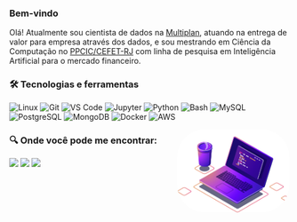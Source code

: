 ### Bem-vindo

Olá! Atualmente sou cientista de dados na [Multiplan](https://www.multiplan.com.br/), atuando na entrega de valor para empresa através dos dados, e sou mestrando em Ciência da Computação no [PPCIC/CEFET-RJ](https://eic.cefet-rj.br/ppcic/) com linha de pesquisa em Inteligência Artificial para o mercado financeiro. 


### 🛠 Tecnologias e ferramentas
![Linux](https://img.shields.io/badge/OS-Linux-informational?style=flat&logo=linux&logoColor=white&color=2bbc8a)
![Git](https://img.shields.io/badge/Vesioning-git-informational?style=flat&logo=Git&logoColor=white&color=2bbc8a)
![VS Code](https://img.shields.io/badge/IDE-Visual_Studio_Code-informational?style=flat&logo=visual-studio-code&logoColor=white&color=2bbc8a)
![Jupyter](https://img.shields.io/badge/IDE-Jupyter-informational?style=flat&logo=jupyter&logoColor=white&color=2bbc8a)
![Python](https://img.shields.io/badge/Code-Python-informational?style=flat&logo=python&logoColor=white&color=2bbc8a)
![Bash](https://img.shields.io/badge/Shell-Bash-informational?style=flat&logo=gnu-bash&logoColor=white&color=2bbc8a)
![MySQL](https://img.shields.io/badge/Tools-My_SQL-informational?style=flat&logo=mysql&logoColor=white&color=2bbc8a)
![PostgreSQL](https://img.shields.io/badge/Tools-PostgreSQL-informational?style=flat&logo=postgresql&logoColor=white&color=2bbc8a)
![MongoDB](https://img.shields.io/badge/Tools-MongoDB-informational?style=flat&logo=mongodb&logoColor=white&color=2bbc8a)
![Docker](https://img.shields.io/badge/Tools-Docker-informational?style=flat&logo=docker&logoColor=white&color=2bbc8a)
![AWS](https://img.shields.io/badge/Cloud-AWS-informational?style=flat&logo=amazon-aws&logoColor=white&color=2bbc8a)



<img align="right" alt="Ilustração do computador" height="150" style="border-radius:50px;" 
  src="https://raw.githubusercontent.com/fhfraga/fhfraga/master/imagens/computer-illustration.png">

### 🔍 Onde você pode me encontrar:

<p align="center">
<div style="display: inline_block"> 
  <a href="https://www.linkedin.com/in/fhfraga/" target="_blank"><img src="https://img.shields.io/badge/-LinkedIn-%230077B5?style=for-the-badge&logo=linkedin&logoColor=white" target="_blank"></a> 
  <a href="https://fhfraga.github.io/" target="_blank"><img src="https://img.shields.io/badge/portfolio-000000?style=for-the-badge&logo=About.me&logoColor=white" target="_blank"></a> 
  <a href = "mailto:f.henrique.fraga@gmail.com"><img src="https://img.shields.io/badge/Gmail-D14836?style=for-the-badge&logo=gmail&logoColor=white" target="_blank"></a>
</div>
</p>


